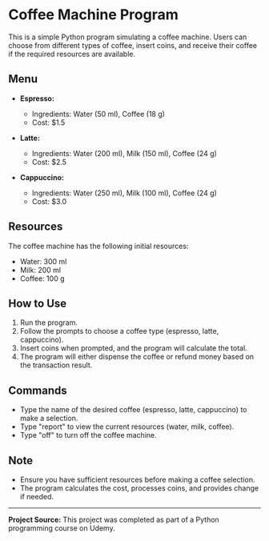 # Coffee Machine Program

This is a simple Python program simulating a coffee machine. Users can choose from different types of coffee, insert coins, and receive their coffee if the required resources are available.

## Menu

- **Espresso:**
  - Ingredients: Water (50 ml), Coffee (18 g)
  - Cost: $1.5

- **Latte:**
  - Ingredients: Water (200 ml), Milk (150 ml), Coffee (24 g)
  - Cost: $2.5

- **Cappuccino:**
  - Ingredients: Water (250 ml), Milk (100 ml), Coffee (24 g)
  - Cost: $3.0

## Resources

The coffee machine has the following initial resources:

- Water: 300 ml
- Milk: 200 ml
- Coffee: 100 g

## How to Use

1. Run the program.
2. Follow the prompts to choose a coffee type (espresso, latte, cappuccino).
3. Insert coins when prompted, and the program will calculate the total.
4. The program will either dispense the coffee or refund money based on the transaction result.

## Commands

- Type the name of the desired coffee (espresso, latte, cappuccino) to make a selection.
- Type "report" to view the current resources (water, milk, coffee).
- Type "off" to turn off the coffee machine.

## Note

- Ensure you have sufficient resources before making a coffee selection.
- The program calculates the cost, processes coins, and provides change if needed.

---

**Project Source:** This project was completed as part of a Python programming course on Udemy.

